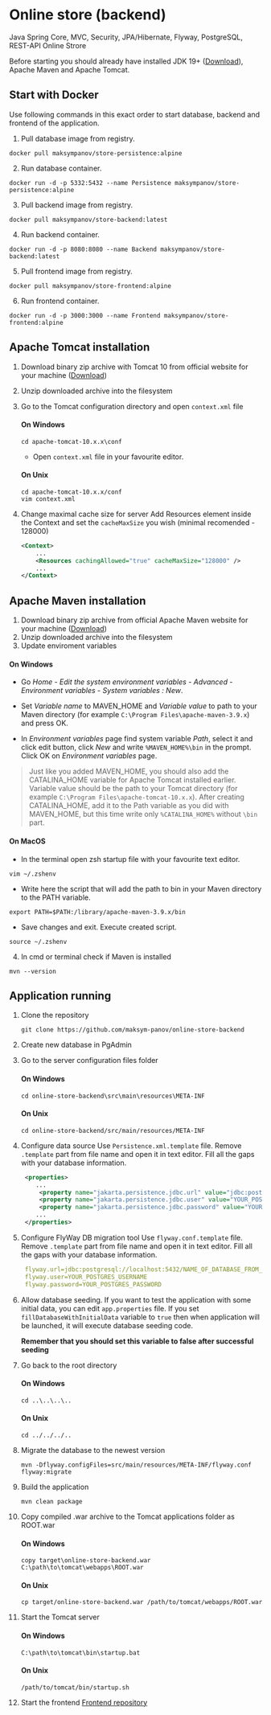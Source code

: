 # Online store (backend)
Java Spring Core, MVC, Security, JPA/Hibernate, Flyway, PostgreSQL, REST-API Online Strore

Before starting you should already have installed JDK 19+ ([Download](https://www.oracle.com/java/technologies/javase/jdk19-archive-downloads.html)), 
Apache Maven and Apache Tomcat.

## Start with Docker

Use following commands in this exact order to start database, backend and frontend of the application.

1. Pull database image from registry.
```
docker pull maksympanov/store-persistence:alpine
```
2. Run database container.
```
docker run -d -p 5332:5432 --name Persistence maksympanov/store-persistence:alpine
```

3. Pull backend image from registry.
```
docker pull maksympanov/store-backend:latest
```

4. Run backend container.
```
docker run -d -p 8080:8080 --name Backend maksympanov/store-backend:latest
```

5. Pull frontend image from registry.
```
docker pull maksympanov/store-frontend:alpine
```

6. Run frontend container.
```
docker run -d -p 3000:3000 --name Frontend maksympanov/store-frontend:alpine
```

## Apache Tomcat installation

1. Download binary zip archive with Tomcat 10 from official website for your machine ([Download](https://tomcat.apache.org/download-10.cgi))
2. Unzip downloaded archive into the filesystem
3. Go to the Tomcat configuration directory and open `context.xml` file
   #### On Windows

   ```
   cd apache-tomcat-10.x.x\conf
   ```
   - Open `context.xml` file in your favourite editor.
   
   #### On Unix
   
   ```
   cd apache-tomcat-10.x.x/conf
   vim context.xml
   ```

4. Change maximal cache size for server
   Add Resources element inside the Context and set the `cacheMaxSize` you wish (minimal recomended - 128000) 
   ```xml
   <Context>
       ...
       <Resources cachingAllowed="true" cacheMaxSize="128000" />
       ...
   </Context>
   ```

## Apache Maven installation
1. Download binary zip archive from official Apache Maven website for your machine ([Download](https://maven.apache.org/download.cgi))
2. Unzip downloaded archive into the filesystem
3. Update enviroment variables

  #### On Windows
  
  - Go *Home* - *Edit the system environment variables* - *Advanced* - *Environment variables* -
  *System variables : New*. 
  
  - Set *Variable name* to MAVEN_HOME and *Variable value* to path
  to your Maven directory (for example `C:\Program Files\apache-maven-3.9.x`) and press OK.
  
  - In *Environment variables* page find system variable *Path*, select it and click edit button,
  click *New* and write `%MAVEN_HOME%\bin` in the prompt. Click OK on *Environment variables* page.

> Just like you added MAVEN_HOME, you should also add the CATALINA_HOME variable for Apache Tomcat installed earlier.
> Variable value should be the path to your Tomcat directory (for example `C:\Program Files\apache-tomcat-10.x.x`).
> After creating CATALINA_HOME, add it to the Path variable as you did with MAVEN_HOME, but this time write only `%CATALINA_HOME%` without `\bin` part.

  #### On MacOS

  - In the terminal open zsh startup file with your favourite text editor.
  ```
  vim ~/.zshenv
  ```
  - Write here the script that will add the path to bin in your Maven directory to the PATH variable.
  ```
  export PATH=$PATH:/library/apache-maven-3.9.x/bin
  ```
  - Save changes and exit. Execute created script.
  ```
  source ~/.zshenv
  ```

4. In cmd or terminal check if Maven is installed
```
mvn --version
```

## Application running

1. Clone the repository
   ```
   git clone https://github.com/maksym-panov/online-store-backend
   ```
   
2. Create new database in PgAdmin
3. Go to the server configuration files folder

   #### On Windows

   ```
   cd online-store-backend\src\main\resources\META-INF
   ```
   
   #### On Unix
   
   ```
   cd online-store-backend/src/main/resources/META-INF
   ```
   
5. Configure data source
   Use `Persistence.xml.template` file. Remove `.template` part from file name and open it in text editor. Fill all the gaps with your database information. 
   ```xml
    <properties>
       ...
        <property name="jakarta.persistence.jdbc.url" value="jdbc:postgresql://localhost:5432/NAME_OF_DATABASE_FROM_CHAPTER_2"/>
        <property name="jakarta.persistence.jdbc.user" value="YOUR_POSTGRES_USERNAME"/>
        <property name="jakarta.persistence.jdbc.password" value="YOUR_POSTGRES_PASSWORD"/>
       ...
    </properties>
   ```
6. Configure FlyWay DB migration tool
   Use `flyway.conf.template` file. Remove `.template` part from file name and open it in text editor. Fill all the gaps with your database information.
   ```yml
    flyway.url=jdbc:postgresql://localhost:5432/NAME_OF_DATABASE_FROM_CHAPTER_2
    flyway.user=YOUR_POSTGRES_USERNAME
    flyway.password=YOUR_POSTGRES_PASSWORD
   ```
   
7. Allow database seeding. 
   If you want to test the application with some initial data, you can edit `app.properties` file. If you set `fillDatabaseWithInitialData`
   variable to `true` then when application will be launched, it will execute database seeding code.

   **Remember that you should set this variable to false after successful seeding**
8. Go back to the root directory

   #### On Windows

   ```
   cd ..\..\..\..
   ```
   
   #### On Unix
   
   ```
   cd ../../../..
   ```
9. Migrate the database to the newest version
   ```
   mvn -Dflyway.configFiles=src/main/resources/META-INF/flyway.conf flyway:migrate
   ```
9. Build the application
   ```
   mvn clean package
   ```

10. Copy compiled .war archive to the Tomcat applications folder as ROOT.war

    #### On Windows
    ```
    copy target\online-store-backend.war C:\path\to\tomcat\webapps\ROOT.war
    ```

    #### On Unix
    ```
    cp target/online-store-backend.war /path/to/tomcat/webapps/ROOT.war
    ```

11. Start the Tomcat server 

    #### On Windows
    ```
    C:\path\to\tomcat\bin\startup.bat
    ```

    #### On Unix
    ```
    /path/to/tomcat/bin/startup.sh
    ```
12. Start the frontend
    [Frontend repository](https://github.com/maksym-panov/online-store-frontend)

